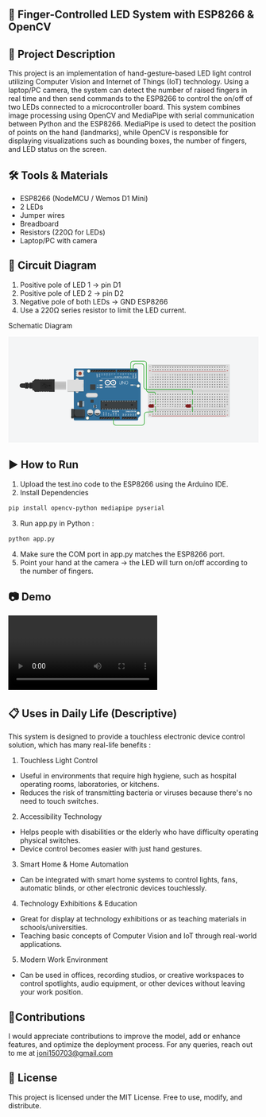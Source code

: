 ## 🤖 Finger-Controlled LED System with ESP8266 & OpenCV
## 📌 Project Description
This project is an implementation of hand-gesture-based LED light control utilizing Computer Vision and Internet of Things (IoT) technology.
Using a laptop/PC camera, the system can detect the number of raised fingers in real time and then send commands to the ESP8266 to control the on/off of two LEDs connected to a microcontroller board. This system combines image processing using OpenCV and MediaPipe with serial communication between Python and the ESP8266. MediaPipe is used to detect the position of points on the hand (landmarks), while OpenCV is responsible for displaying visualizations such as bounding boxes, the number of fingers, and LED status on the screen.

## 🛠️ Tools & Materials
- ESP8266 (NodeMCU / Wemos D1 Mini)
- 2 LEDs
- Jumper wires
- Breadboard
- Resistors (220Ω for LEDs)
- Laptop/PC with camera

## 🔌 Circuit Diagram
1. Positive pole of LED 1 → pin D1
2. Positive pole of LED 2 → pin D2
3. Negative pole of both LEDs → GND ESP8266
4. Use a 220Ω series resistor to limit the LED current.

Schematic Diagram

![Bar Plot](schematic.png)

## ▶️ How to Run
1. Upload the test.ino code to the ESP8266 using the Arduino IDE.
2. Install Dependencies
```bash
pip install opencv-python mediapipe pyserial
```
3. Run app.py in Python :
```bash
python app.py
```
4. Make sure the COM port in app.py matches the ESP8266 port.
5. Point your hand at the camera → the LED will turn on/off according to the number of fingers.

## 📷 Demo
![Bar Plot](output.mp4)

## 📋 Uses in Daily Life (Descriptive)

This system is designed to provide a touchless electronic device control solution, which has many real-life benefits :
1. Touchless Light Control
- Useful in environments that require high hygiene, such as hospital operating rooms, laboratories, or kitchens.
- Reduces the risk of transmitting bacteria or viruses because there's no need to touch switches.
2. Accessibility Technology
- Helps people with disabilities or the elderly who have difficulty operating physical switches.
- Device control becomes easier with just hand gestures.
3. Smart Home & Home Automation
- Can be integrated with smart home systems to control lights, fans, automatic blinds, or other electronic devices touchlessly.
4. Technology Exhibitions & Education
- Great for display at technology exhibitions or as teaching materials in schools/universities.
- Teaching basic concepts of Computer Vision and IoT through real-world applications.
5. Modern Work Environment
- Can be used in offices, recording studios, or creative workspaces to control spotlights, audio equipment, or other devices without leaving your work position.

## 🚩Contributions
I would appreciate contributions to improve the model, add or enhance features, and optimize the deployment process. For any queries, reach out to me at joni150703@gmail.com

## 📄 License
This project is licensed under the MIT License.
Free to use, modify, and distribute.
